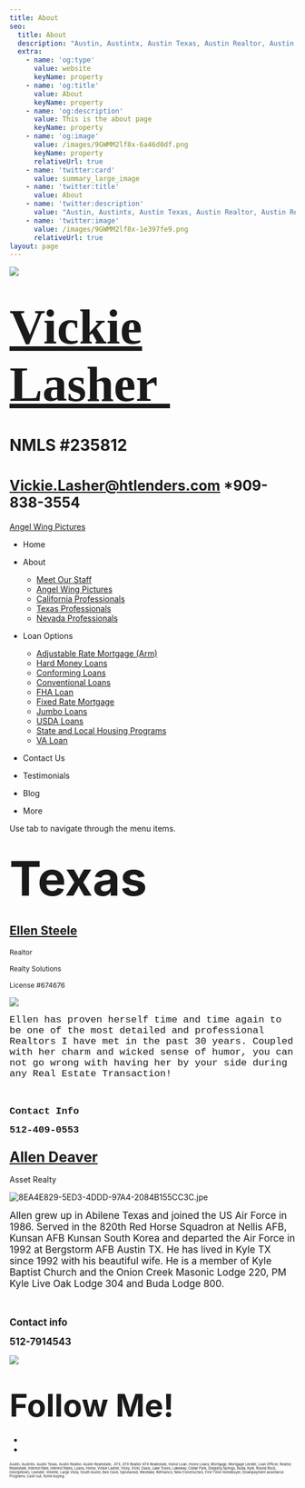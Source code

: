 ```yaml
---
title: About
seo:
  title: About
  description: "Austin, Austintx, Austin Texas, Austin Realtor, Austin Realestate,\_ ATX, ATX Realtor ATX Realestate, Home Loan, Home Loans, Mortgage, Mortgage Lender, Loan Officer, Realtor, Realestate, Interest "
  extra:
    - name: 'og:type'
      value: website
      keyName: property
    - name: 'og:title'
      value: About
      keyName: property
    - name: 'og:description'
      value: This is the about page
      keyName: property
    - name: 'og:image'
      value: /images/9GWMM2lf8x-6a46d0df.png
      keyName: property
      relativeUrl: true
    - name: 'twitter:card'
      value: summary_large_image
    - name: 'twitter:title'
      value: About
    - name: 'twitter:description'
      value: "Austin, Austintx, Austin Texas, Austin Realtor, Austin Realestate,\_ ATX, ATX Realtor ATX Realestate, Home Loan, Home Loans, Mortgage, Mortgage Lender, Loan Officer, Realtor, Realestate, Interest Rate, Interest Rates, "
    - name: 'twitter:image'
      value: /images/9GWMM2lf8x-1e397fe9.png
      relativeUrl: true
layout: page
---
```


![](https://static.wixstatic.com/media/5afe60462baf41e79586f3fdaf78d664.jpg/v1/fill/w_480,h_291,al_c,q_80,usm_0.66_1.00_0.01,blur_2/5afe60462baf41e79586f3fdaf78d664.jpg)

# <span style="font-size:87px"><span style="font-family:libre baskerville,serif">[Vickie Lasher ](index.html)</span></span>

# NMLS \#235812

# <span style="font-size:25px"><Vickie.Lasher@htlenders.com> \*909-838-3554</span>

<a href="angel-wing-pictures.html" class="_1fbEI"><span class="_1Qjd7">Angel Wing Pictures</span></a>

-   <span id="DrpDwnMn00"><a href="index.html" class="_11ip9"></a></span>
    Home

-   <span id="DrpDwnMn01"><a href="about.html" class="_11ip9"></a></span>
    About

    -   [Meet Our Staff](meet-our-staff.html)
    -   [Angel Wing Pictures](angel-wing-pictures.html)
    -   [California Professionals](recommended-profssionals.html)
    -   [Texas Professionals](texas-recommended-professionals.html)
    -   [Nevada Professionals](nevada-recommended-professionals.html)

-   <span id="DrpDwnMn02"><a href="loan-options.html" class="_11ip9"></a></span>
    Loan Options

    -   [Adjustable Rate Mortgage (Arm)](adjustable-rate-mortgage-arm.html)
    -   [Hard Money Loans](hard-money-loans.html)
    -   [Conforming Loans](conforming-loans.html)
    -   [Conventional Loans](conventional-loans.html)
    -   [FHA Loan](fha-loan.html)
    -   [Fixed Rate Mortgage](fixed-rate-mortgage.html)
    -   [Jumbo Loans](jumbo-loans.html)
    -   [USDA Loans](rhs-loan-programs.html)
    -   [State and Local Housing Programs](state-and-local-housing-programs.html)
    -   [VA Loan](va-loan.html)

-   <span id="DrpDwnMn03"><a href="contact.html" class="_11ip9"></a></span>
    Contact Us

-   <span id="DrpDwnMn04"><a href="testimonials.html" class="_11ip9"></a></span>
    Testimonials

-   <span id="DrpDwnMn05"><a href="blog.html" class="_11ip9"></a></span>
    Blog

-   More

Use tab to navigate through the menu items.

## <span style="font-size:84px;"><span style="font-weight:bold;">Texas</span></span>

## <span style="text-decoration:underline">[<span style="font-weight:bold">Ellen Steele</span>](https://www.facebook.com/pg/steeleportfolio/posts/)</span>

<span style="font-size:12px">Realtor</span>

<span style="font-size:12px">Realty Solutions</span>

<span style="font-size:12px">License \#674676</span>

![](https://static.wixstatic.com/media/b5d103_b7aca57e5fe347998540f4f0b0aeccd7~mv2.jpg/v1/fill/w_156,h_156,al_c,lg_1,q_80,blur_3/b5d103_b7aca57e5fe347998540f4f0b0aeccd7~mv2.jpg)

<span style="font-size:17px"><span style="font-family:courier new,courier-ps-w01,courier-ps-w02,courier-ps-w10,monospace">Ellen has proven herself time and time again to be one of the most detailed and professional Realtors I have met in the past 30 years. Coupled with her charm and wicked sense of humor, you can not go wrong with having her by your side during any Real Estate Transaction!</span></span>

<span style="font-size:17px"><span style="font-family:courier new,courier-ps-w01,courier-ps-w02,courier-ps-w10,monospace"><span class="wixGuard">​</span></span></span>

<span style="font-weight:bold"><span style="font-size:17px"><span style="font-family:courier new,courier-ps-w01,courier-ps-w02,courier-ps-w10,monospace">Contact Info</span></span></span>

<span style="font-size:17px"><span style="font-family:courier new,courier-ps-w01,courier-ps-w02,courier-ps-w10,monospace"><span style="font-weight:bold">512-409-0553</span></span></span>

### <span style="font-size:25px;"><span style="font-weight:bold"><span style="text-decoration:underline">Allen Deaver</span></span></span>

Asset Realty

![8EA4E829-5ED3-4DDD-97A4-2084B155CC3C.jpe](https://static.wixstatic.com/media/b5d103_0a6dbebeb2bb46139a5d02b8b3771d09~mv2.jpeg/v1/fill/w_156,h_156,al_c,q_80,usm_0.66_1.00_0.01,blur_3/8EA4E829-5ED3-4DDD-97A4-2084B155CC3C.jpeg)

<span style="font-size:17px">Allen grew up in Abilene Texas and joined the US Air Force in 1986. Served in the 820th Red Horse Squadron at Nellis AFB, Kunsan AFB Kunsan South Korea and departed the Air Force in 1992 at Bergstorm AFB Austin TX. He has lived in Kyle TX since 1992 with his beautiful wife. He is a member of Kyle Baptist Church and the Onion Creek Masonic Lodge 220, PM Kyle Live Oak Lodge 304 and Buda Lodge 800.</span>

<span style="font-size:17px"><span class="wixGuard">​</span></span>

<span style="font-size:17px"><span style="font-weight:bold">Contact info</span></span>

<span style="font-size:17px"><span style="font-weight:bold">512-7914543</span></span>

![](https://static.wixstatic.com/media/b5d103_5e49dc9ca5f64e529a6b55be155ac4fa~mv2_d_2758_2778_s_4_2.jpg/v1/fill/w_53,h_53,al_c,q_80,usm_0.66_1.00_0.01,blur_3/b5d103_5e49dc9ca5f64e529a6b55be155ac4fa~mv2_d_2758_2778_s_4_2.jpg)

# <span style="font-size:55px;"><span style="font-weight:bold;">Follow Me!</span></span>

-   <span id="dataItem-jjeedrml1-comp-jjeedrlu"><a href="https://www.facebook.com/vickie.s.lasher" class="_26AQd"></a></span>
-   <span id="dataItem-jjeedrmm-comp-jjeedrlu"><a href="https://www.instagram.com/vickielasher/" class="_26AQd"></a></span>

<span class="color_12"><span style="font-size:6px">Austin, Austintx, Austin Texas, Austin Realtor, Austin Realestate,  ATX, ATX Realtor ATX Realestate, Home Loan, Home Loans, Mortgage, Mortgage Lender, Loan Officer, Realtor, Realestate, Interest Rate, Interest Rates, Loans, Home, Vickie Lasher, Vicky, Vicki, Oasis, Lake Travis, Lakeway, Cedar Park, Dripping Springs, Buda, Kyle, Round Rock, Georgetown, Leander, Volente, Largo Vista, South Austin, Bee Cave, Spicewood, Westlake, Refinance, New Construction, First Time Homebuyer, Downpayment assistance Programs, Cash out, home buying</span></span>


